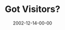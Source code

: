 ---
layout: message
category: message
series: "Got Christmas?"
title: "Got Visitors?"
date: 2002-12-14-00-00
message_id: 251
audio: "http://s3.amazonaws.com/crossroads-media/messages/audio/Got%20Visitors%20Dec14.mp3"
audio-duration: "37:46"
tag: 
 - christmas
 - jesus
 - mary
 - shepherd
 - magi
 - wise-men
 - joseph
 - tome
explicit: false
---